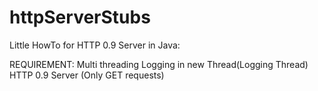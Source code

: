 # httpServerStubs

Little HowTo for HTTP 0.9 Server in Java:

REQUIREMENT: 
Multi threading
Logging in new Thread(Logging Thread)
HTTP 0.9 Server (Only GET requests)
